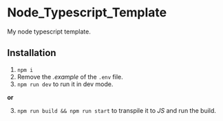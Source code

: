 # Node_Typescript_Template
My node typescript template.

## Installation

1. `npm i`
2. Remove the *.example* of the `.env` file.
3. `npm run dev` to  run  it in dev mode.

**or**


3. `npm run build && npm run start` to transpile it to *JS* and run the build.

